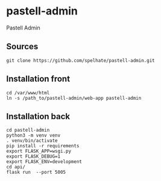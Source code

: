 # pastell-admin
Pastell Admin

## Sources

```shell
git clone https://github.com/spelhate/pastell-admin.git
```
## Installation front

```shell
cd /var/www/html
ln -s /path_to/pastell-admin/web-app pastell-admin
```

## Installation back

```shell
cd pastell-admin
python3 -m venv venv
. venv/bin/activate
pip install -r requirements
export FLASK_APP=wsgi.py
export FLASK_DEBUG=1
export FLASK_ENV=development
cd api/
flask run  --port 5005
```
